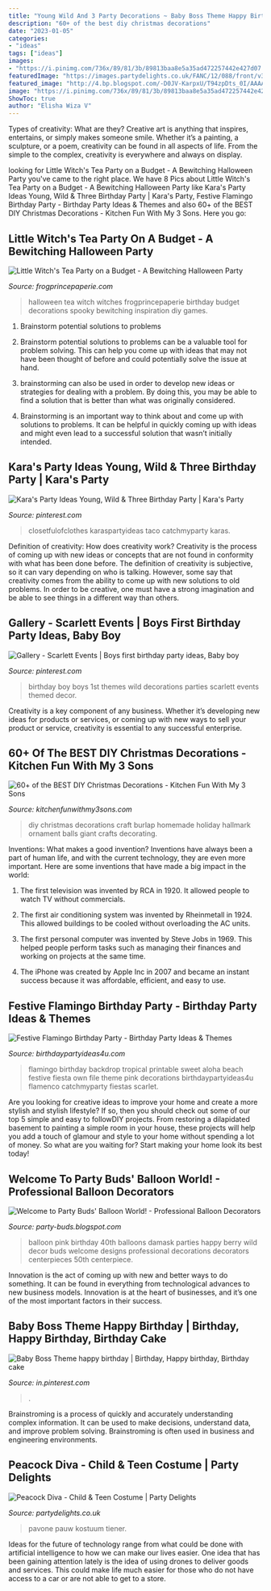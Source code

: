 ```yaml
---
title: "Young Wild And 3 Party Decorations ~ Baby Boss Theme Happy Birthday"
description: "60+ of the best diy christmas decorations"
date: "2023-01-05"
categories:
- "ideas"
tags: ["ideas"]
images:
- "https://i.pinimg.com/736x/89/81/3b/89813baa8e5a35ad472257442e427d07.jpg"
featuredImage: "https://images.partydelights.co.uk/FANC/12/088/front/v3/flxm/3.jpg"
featured_image: "http://4.bp.blogspot.com/-D0JV-KarpxU/T94zpDts_0I/AAAAAAAAANg/50l-_v2UWhc/s1600/IMG-20120616-01038.jpg"
image: "https://i.pinimg.com/736x/89/81/3b/89813baa8e5a35ad472257442e427d07.jpg"
ShowToc: true
author: "Elisha Wiza V"
---
```



Types of creativity: What are they?
Creative art is anything that inspires, entertains, or simply makes someone smile. Whether it’s a painting, a sculpture, or a poem, creativity can be found in all aspects of life. From the simple to the complex, creativity is everywhere and always on display.

	

		
looking for Little Witch&#039;s Tea Party on a Budget - A Bewitching Halloween Party you've came to the right place. We have 8 Pics about Little Witch&#039;s Tea Party on a Budget - A Bewitching Halloween Party like Kara&#039;s Party Ideas Young, Wild &amp; Three Birthday Party | Kara&#039;s Party, Festive Flamingo Birthday Party - Birthday Party Ideas &amp; Themes and also 60+ of the BEST DIY Christmas Decorations - Kitchen Fun With My 3 Sons. Here you go:
		
    
## Little Witch&#039;s Tea Party On A Budget - A Bewitching Halloween Party

<img loading=lazy src="http://frogprincepaperie.com/wp-content/uploads/witch-tea-party.png" onerror="this.onerror=null;this.src='https://tse1.mm.bing.net/th?id=OIP.yx6_8xd8o8FqhB4Tc20YpAHaLI&amp;pid=15.1';" alt="Little Witch&#039;s Tea Party on a Budget - A Bewitching Halloween Party">

_Source: frogprincepaperie.com_

>halloween tea witch witches frogprincepaperie birthday budget decorations spooky bewitching inspiration diy games. 

	

1. Brainstorm potential solutions to problems
1. Brainstorm potential solutions to problems can be a valuable tool for problem solving. This can help you come up with ideas that may not have been thought of before and could potentially solve the issue at hand.
2. brainstorming can also be used in order to develop new ideas or strategies for dealing with a problem. By doing this, you may be able to find a solution that is better than what was originally considered.

3. Brainstorming is an important way to think about and come up with solutions to problems. It can be helpful in quickly coming up with ideas and might even lead to a successful solution that wasn’t initially intended.

    
## Kara&#039;s Party Ideas Young, Wild &amp; Three Birthday Party | Kara&#039;s Party

<img loading=lazy src="https://i.pinimg.com/736x/89/81/3b/89813baa8e5a35ad472257442e427d07.jpg" onerror="this.onerror=null;this.src='https://tse3.mm.bing.net/th?id=OIP.sAN5GrGfcSfmXHeY8IJarQHaLH&amp;pid=15.1';" alt="Kara&#039;s Party Ideas Young, Wild &amp; Three Birthday Party | Kara&#039;s Party">

_Source: pinterest.com_

>closetfulofclothes karaspartyideas taco catchmyparty karas. 

	

Definition of creativity: How does creativity work?
Creativity is the process of coming up with new ideas or concepts that are not found in conformity with what has been done before. The definition of creativity is subjective, so it can vary depending on who is talking. However, some say that creativity comes from the ability to come up with new solutions to old problems. In order to be creative, one must have a strong imagination and be able to see things in a different way than others.

    
## Gallery - Scarlett Events | Boys First Birthday Party Ideas, Baby Boy

<img loading=lazy src="https://i.pinimg.com/736x/68/1e/53/681e538d4cff8bb01e1b36b437c003ca.jpg" onerror="this.onerror=null;this.src='https://tse1.mm.bing.net/th?id=OIP.rMjGjHYhibBZCtvCbnHglwHaLH&amp;pid=15.1';" alt="Gallery - Scarlett Events | Boys first birthday party ideas, Baby boy">

_Source: pinterest.com_

>birthday boy boys 1st themes wild decorations parties scarlett events themed decor. 

	

Creativity is a key component of any business. Whether it’s developing new ideas for products or services, or coming up with new ways to sell your product or service, creativity is essential to any successful enterprise.

    
## 60+ Of The BEST DIY Christmas Decorations - Kitchen Fun With My 3 Sons

<img loading=lazy src="http://kitchenfunwithmy3sons.com/wp-content/uploads/2016/08/the-best-diy-christmas-decorations-and-homemade-holiday-crafts-7.jpg" onerror="this.onerror=null;this.src='https://tse3.mm.bing.net/th?id=OIP.kkoSRuC4zfWg46ozulbv_wHaLH&amp;pid=15.1';" alt="60+ of the BEST DIY Christmas Decorations - Kitchen Fun With My 3 Sons">

_Source: kitchenfunwithmy3sons.com_

>diy christmas decorations craft burlap homemade holiday hallmark ornament balls giant crafts decorating. 

	

Inventions: What makes a good invention?
Inventions have always been a part of human life, and with the current technology, they are even more important. Here are some inventions that have made a big impact in the world:
1. The first television was invented by RCA in 1920. It allowed people to watch TV without commercials.

2. The first air conditioning system was invented by Rheinmetall in 1924. This allowed buildings to be cooled without overloading the AC units.

3. The first personal computer was invented by Steve Jobs in 1969. This helped people perform tasks such as managing their finances and working on projects at the same time.

4. The iPhone was created by Apple Inc in 2007 and became an instant success because it was affordable, efficient, and easy to use.

    
## Festive Flamingo Birthday Party - Birthday Party Ideas &amp; Themes

<img loading=lazy src="http://birthdaypartyideas4u.com/wp-content/uploads/2018/03/Festive-Flamingo-Birthday-Party-Sweet-Station.jpg" onerror="this.onerror=null;this.src='https://tse4.mm.bing.net/th?id=OIP.-y2sEPq4_RVNuao4yVpmmwHaHa&amp;pid=15.1';" alt="Festive Flamingo Birthday Party - Birthday Party Ideas &amp; Themes">

_Source: birthdaypartyideas4u.com_

>flamingo birthday backdrop tropical printable sweet aloha beach festive fiesta own file theme pink decorations birthdaypartyideas4u flamenco catchmyparty fiestas scarlet. 

	

Are you looking for creative ideas to improve your home and create a more stylish and stylish lifestyle? If so, then you should check out some of our top 5 simple and easy to followDIY projects. From restoring a dilapidated basement to painting a simple room in your house, these projects will help you add a touch of glamour and style to your home without spending a lot of money. So what are you waiting for? Start making your home look its best today!

    
## Welcome To Party Buds&#039; Balloon World! - Professional Balloon Decorators

<img loading=lazy src="http://4.bp.blogspot.com/-D0JV-KarpxU/T94zpDts_0I/AAAAAAAAANg/50l-_v2UWhc/s1600/IMG-20120616-01038.jpg" onerror="this.onerror=null;this.src='https://tse1.mm.bing.net/th?id=OIP.zgsSWsMt4M0HAlkwSRm7ggHaJ4&amp;pid=15.1';" alt="Welcome to Party Buds&#039; Balloon World! - Professional Balloon Decorators">

_Source: party-buds.blogspot.com_

>balloon pink birthday 40th balloons damask parties happy berry wild decor buds welcome designs professional decorations decorators centerpieces 50th centerpiece. 

	

Innovation is the act of coming up with new and better ways to do something. It can be found in everything from technological advances to new business models. Innovation is at the heart of businesses, and it’s one of the most important factors in their success.

    
## Baby Boss Theme Happy Birthday | Birthday, Happy Birthday, Birthday Cake

<img loading=lazy src="https://i.pinimg.com/736x/d6/7a/95/d67a95d3b418707cfa9b23ee553a0d3e.jpg" onerror="this.onerror=null;this.src='https://tse1.mm.bing.net/th?id=OIP.tMjDvOFIp5HmyesdShev7AHaJ3&amp;pid=15.1';" alt="Baby Boss Theme happy birthday | Birthday, Happy birthday, Birthday cake">

_Source: in.pinterest.com_

>. 

	

Brainstroming is a process of quickly and accurately understanding complex information. It can be used to make decisions, understand data, and improve problem solving. Brainstroming is often used in business and engineering environments.

    
## Peacock Diva - Child &amp; Teen Costume | Party Delights

<img loading=lazy src="https://images.partydelights.co.uk/FANC/12/088/front/v3/flxm/3.jpg" onerror="this.onerror=null;this.src='https://tse3.mm.bing.net/th?id=OIP.0PAAOQa_4WrYOVYOVUh-iAHaJ3&amp;pid=15.1';" alt="Peacock Diva - Child &amp; Teen Costume | Party Delights">

_Source: partydelights.co.uk_

>pavone pauw kostuum tiener. 

	

Ideas for the future of technology range from what could be done with artificial intelligence to how we can make our lives easier. One idea that has been gaining attention lately is the idea of using drones to deliver goods and services. This could make life much easier for those who do not have access to a car or are not able to get to a store.

